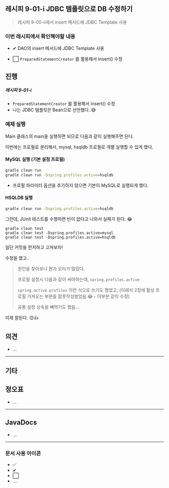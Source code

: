 ## 레시피 9-01-i JDBC 템플릿으로 DB 수정하기

> 레시피 9-00-ii에서 insert 메서드에 JDBC Template 사용
>

### 이번 레시피에서 확인해야할  내용

* ✔ DAO의 insert 메서드에 JDBC Template 사용
  
* ⬜ `PreparedStatementCreator` 를 활용해서 insert() 수정



## 진행

##### 레시피 9-01-i

* `PreparedStatementCreator` 를 활용해서 insert() 수정
* 나는 JDBC 템플릿은 Bean으로 선언했다..😅





### 예제 실행

Main 클래스의 main을 실행하면 되므로 다음과 같이 실행해주면 된다.

이번에는 프로필로 분리해서, mysql, hsqldb 프로필로 개별 실행할 수 있게 했다.

#### MySQL 실행 (기본 설정 프로필)

```bash
gradle clean run
gradle clean run -Dspring.profiles.active=hsqldb
```

* 프로필 파라미터 옵션을 추가하지 않으면 기본이 MySQL로 실행되게 했다.



#### HSQLDB 실행 

```bash
gradle clean run -Dspring.profiles.active=hsqldb
```



그런데, JUnit 테스트를 수행하면 빈이 없다고 나와서 실패가 된다. 😂

```
gradle clean test
gradle clean test -Dspring.profiles.active=mysql
gradle clean test -Dspring.profiles.active=hsqldb
```

일단 커밋을 먼저하고 고쳐보자!

수정을 했고..

> 원인을 찾아보니 뭔가 오타가 많았다.
>
> 프로필 설정시 다음과 같이 써야하는데, `spring.profiles.active`
>
> `spring.active.profiles` 이런 식으로 쓰기도 했었고, (이래서 2장에 활성 프로필 가져오는 부분을 잘못작성했었음.😂 - 이부분 같이 수정)
>
> 공통 설정 상속을 빼먹기도 했음...

이제 잘된다. 😊👍






## 의견

* ...



---

## 기타







## 정오표

* ...
  


---

## JavaDocs

* ...



---

### 문서 사용 아이콘

* ✅
* ✔
* ⬜
* ...


